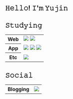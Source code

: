 ## 𝙷𝚎𝚕𝚕𝚘! 𝙸'𝚖 𝚈𝚞𝚓𝚒𝚗  

## 𝚂𝚝𝚞𝚍𝚢𝚒𝚗𝚐
<table>
  <tr>
    <th>Web</th>
    <td>
      <img src="https://img.shields.io/badge/React-61dafb.svg?&style=for-the-badge&logo=React&logoColor=black">
      <img src="https://img.shields.io/badge/JavaScript-f7df1e.svg?&style=for-the-badge&logo=JavaScript&logoColor=black">
    </td>
  </tr>
  <tr>
    <th>App</th>
    <td>
      <img src="https://img.shields.io/badge/Dart-0175C2.svg?&style=for-the-badge&logo=Dart&logoColor=white">
      <img src="https://img.shields.io/badge/Flutter-02569B.svg?&style=for-the-badge&logo=Flutter&logoColor=white">
      <img src="https://img.shields.io/badge/Kotlin-0175C2.svg?&style=for-the-badge&logo=Kotlin&logoColor=white">
    </td>
  </tr>
  <tr>
    <th>Etc</th>
    <td>
      <img src="https://img.shields.io/badge/Python-3776AB.svg?&style=for-the-badge&logo=Python&logoColor=white">
    </td>
  </tr>
</table>

## 𝚂𝚘𝚌𝚒𝚊𝚕
<table>
  <tr>
    <th>Blogging</th>
    <td> 
      <a href="https://cho4u4o-loggages.vercel.app/">      
      <img src="https://img.shields.io/badge/Notion-000000.svg?&style=for-the-badge&logo=Notion&logoColor=white">
      </a>
    </td>
  </tr>
</table>
